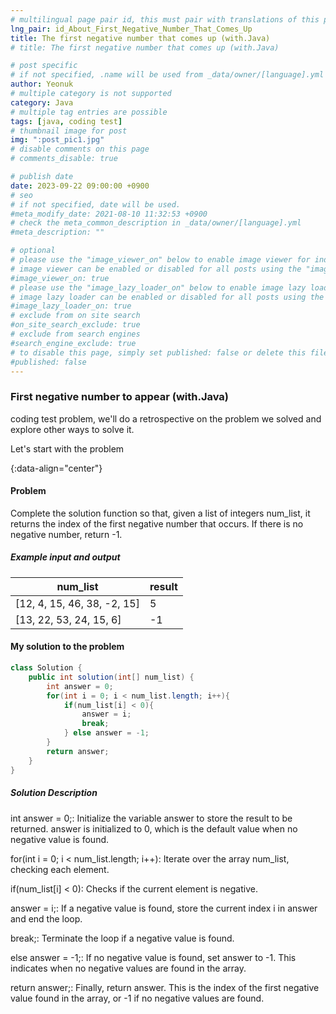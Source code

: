 ```yaml
---
# multilingual page pair id, this must pair with translations of this page. (This name must be unique)
lng_pair: id_About_First_Negative_Number_That_Comes_Up
title: The first negative number that comes up (with.Java)
# title: The first negative number that comes up (with.Java)

# post specific
# if not specified, .name will be used from _data/owner/[language].yml
author: Yeonuk
# multiple category is not supported
category: Java
# multiple tag entries are possible
tags: [java, coding test]
# thumbnail image for post
img: ":post_pic1.jpg"
# disable comments on this page
# comments_disable: true

# publish date
date: 2023-09-22 09:00:00 +0900
# seo
# if not specified, date will be used.
#meta_modify_date: 2021-08-10 11:32:53 +0900
# check the meta_common_description in _data/owner/[language].yml
#meta_description: ""

# optional
# please use the "image_viewer_on" below to enable image viewer for individual pages or posts (_posts/ or [language]/_posts folders).
# image viewer can be enabled or disabled for all posts using the "image_viewer_posts: true" setting in _data/conf/main.yml.
#image_viewer_on: true
# please use the "image_lazy_loader_on" below to enable image lazy loader for individual pages or posts (_posts/ or [language]/_posts folders).
# image lazy loader can be enabled or disabled for all posts using the "image_lazy_loader_posts: true" setting in _data/conf/main.yml.
#image_lazy_loader_on: true
# exclude from on site search
#on_site_search_exclude: true
# exclude from search engines
#search_engine_exclude: true
# to disable this page, simply set published: false or delete this file
#published: false
---
```


<!-- outline-start -->

### First negative number to appear (with.Java)

coding test problem, we'll do a retrospective on the problem we solved and explore other ways to solve it.

Let's start with the problem

{:data-align="center"}

<!-- outline-end -->

#### Problem

Complete the solution function so that, given a list of integers num_list, it returns the index of the first negative number that occurs. If there is no negative number, return -1.

##### Example input and output

| num_list                    | result |
| --------------------------- | ------ |
| [12, 4, 15, 46, 38, -2, 15] | 5      |
| [13, 22, 53, 24, 15, 6]     | -1     |

<!-- | start_num | end_num | result |
| --------- | ------- | ------ |
| 10 | 3 | 0 | -->

#### My solution to the problem

```java
class Solution {
    public int solution(int[] num_list) {
        int answer = 0;
        for(int i = 0; i < num_list.length; i++){
            if(num_list[i] < 0){
                answer = i;
                break;
            } else answer = -1;
        }
        return answer;
    }
}
```

##### Solution Description

int answer = 0;: Initialize the variable answer to store the result to be returned. answer is initialized to 0, which is the default value when no negative value is found.

for(int i = 0; i < num_list.length; i++): Iterate over the array num_list, checking each element.

if(num_list[i] < 0): Checks if the current element is negative.

answer = i;: If a negative value is found, store the current index i in answer and end the loop.

break;: Terminate the loop if a negative value is found.

else answer = -1;: If no negative value is found, set answer to -1. This indicates when no negative values are found in the array.

return answer;: Finally, return answer. This is the index of the first negative value found in the array, or -1 if no negative values are found.
